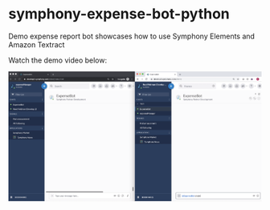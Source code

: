 # symphony-expense-bot-python
Demo expense report bot showcases how to use Symphony Elements and Amazon Textract


Watch the demo video below:

[![Watch the video](resources/demo.png)](https://drive.google.com/file/d/1MvCYIAWjkwk5-0TbBIm6K4KCQPownU-V/view?usp=sharing)
